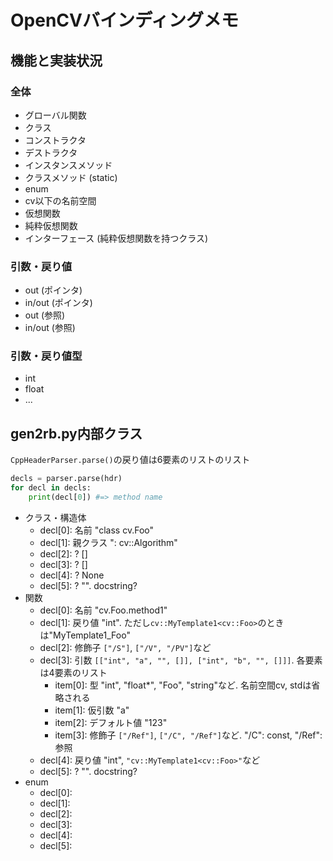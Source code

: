 # OpenCVバインディングメモ

## 機能と実装状況

### 全体

* グローバル関数
* クラス
* コンストラクタ
* デストラクタ
* インスタンスメソッド
* クラスメソッド (static)
* enum
* cv以下の名前空間
* 仮想関数
* 純粋仮想関数
* インターフェース (純粋仮想関数を持つクラス)

### 引数・戻り値

* out (ポインタ)
* in/out (ポインタ)
* out (参照)
* in/out (参照)

### 引数・戻り値型

* int
* float
* ...


## gen2rb.py内部クラス

`CppHeaderParser.parse()`の戻り値は6要素のリストのリスト

```python
decls = parser.parse(hdr)
for decl in decls:
    print(decl[0]) #=> method name
```

* クラス・構造体
  * decl[0]: 名前 "class cv.Foo"
  * decl[1]: 親クラス ": cv::Algorithm"
  * decl[2]: ? []
  * decl[3]: ? []
  * decl[4]: ? None
  * decl[5]: ? "". docstring?
* 関数
  * decl[0]: 名前 "cv.Foo.method1"
  * decl[1]: 戻り値 "int". ただし`cv::MyTemplate1<cv::Foo>`のときは"MyTemplate1_Foo"
  * decl[2]: 修飾子 `["/S"]`, `["/V", "/PV"]`など
  * decl[3]: 引数 `[["int", "a", "", []], ["int", "b", "", []]]`. 各要素は4要素のリスト
    * item[0]: 型 "int", "float*", "Foo", "string"など. 名前空間cv, stdは省略される
    * item[1]: 仮引数 "a"
    * item[2]: デフォルト値 "123"
    * item[3]: 修飾子 `["/Ref"]`, `["/C", "/Ref"]`など. "/C": const, "/Ref": 参照
  * decl[4]: 戻り値 "int", `"cv::MyTemplate1<cv::Foo>"`など
  * decl[5]: ? "". docstring?
* enum
  * decl[0]:
  * decl[1]:
  * decl[2]:
  * decl[3]:
  * decl[4]:
  * decl[5]:
